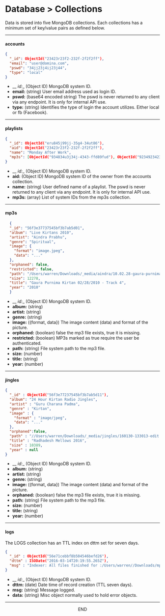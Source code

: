 <div class="page-header">
  <h1  id="page-title">Database > Collections</h1>
</div>

Data is stored into five MongoDB collections. Each collections has a minimum set of key/value pairs
 as defined below.


___
#### accounts

```json
{
  "_id": ObjectId("23423r23f2-232f-2f2f2ff"),
  "email": "user@domina.com",
  "pswd": "34jj23j4ij23j44",
  "type": "local"
}
```
* __ _id:__ (Object ID) MongoDB system ID.
* __email:__ (string) User email address used as login ID.
* __pswd:__ (base64 encoded string)
The pswd is never returned to any client via any endpoint. It is only for internal API use.
* __type:__ (string) Identifies the type of login the account utilizes. Either local or fb (Facebook).


___
#### playlists

```json
{
  "_id": ObjectId("eru845j99jj-35g4-34ut86"),
  "aid": ObjectId("23423r23f2-232f-2f2f2ff"),
  "name": "Monday After Work",
  "mp3s": [ObjectId("934834u3j34j-4343-ffd89fud"), ObjectId("9234923423i4j-4234-dfsdfn")]
}
```
* __ _id:__ (Object ID) MongoDB system ID.
* __aid:__ (Object ID) MongoDB system ID of the owner from the accounts collection.
* __name:__ (string) User defined name of a playlist.
The pswd is never returned to any client via any endpoint. It is only for internal API use.
* __mp3s:__ (array) List of system IDs from the mp3s collection.



___
#### mp3s

```json
  {
  "_id": "56f3e37737545bf3b7ab5d01",
  "album": "Live Kirtans 2010",
  "artist": "Aindra Prabhu",
  "genre": "Spiritual",
  "image": {
    "format": "image.jpeg",
    "data": "..."
  },
  "orphaned": false,
  "restricted": false,
  "path": "/Users/warren/Downloads/_media/aindra/10.02.28-gaura-purnima.mp3",
  "size": 12278,
  "title": "Gaura Purnima Kirtan 02/28/2010 - Track 4",
  "year": "2010"
  }
```
* __ _id:__ (Object ID) MongoDB system ID.
* __album:__ (string)
* __artist:__ (string)
* __genre:__ (string)
* __image:__ ({format, data}) The image content (data) and format of the picture.
* __orphaned:__ (boolean) false the mp3 file exists, true it is missing.
* __restricted:__ (boolean) MP3s marked as true require the user be authenticated.
* __path:__ (string) File system path to the mp3 file.
* __size:__ (number)
* __title:__ (string)
* __year:__ (number)







___
#### jingles

```json
{
  "_id" : ObjectId("56f3e77237545bf3b7ab5d11"),
  "album": "24 Hour Kirtan Radio Jingles",
  "artist" : "Guru Charana Padma",
  "genre" : "Kirtan",
  "image" : {
    "format" : "image/jpeg",
    "data": "..."
  },
  "orphaned":false,
  "path" : "//Users/warren/Downloads/_media/jingles/160130-133013-edit.mp3",
  "title" : "Radhadesh Mellows 2016",
  "size" : 10389,
  "year" : null
}
```
* __ _id:__ (Object ID) MongoDB system ID.
* __album:__ (string)
* __artist:__ (string)
* __genre:__ (string)
* __image:__ ({format, data}) The image content (data) and format of the picture.
* __orphaned:__ (boolean) false the mp3 file exists, true it is missing.
* __path:__ (string) File system path to the mp3 file.
* __size:__ (number)
* __title:__ (string)
* __year:__ (number)


___
#### logs
The LOGS collection has an TTL index on dttm set for seven days.

```json
{
  "_id" : ObjectId("56e71cebbf8b504546befd26"),
  "dttm" : ISODate("2016-03-14T20:19:55.265Z"),
  "msg" : "Indexer: All files finished for :/Users/warren//Downloads/mp3-id3-tag-samples"
}
```
* __ _id:__ (Object ID) MongoDB system ID.
* __dttm:__ (date) Date time of record creation (TTL seven days).
* __msg:__ (string) Message logged.
* __data:__ (string) Misc object normally used to hold error objects.



___
<div style="margin:0 auto;text-align:center;">END</div>
